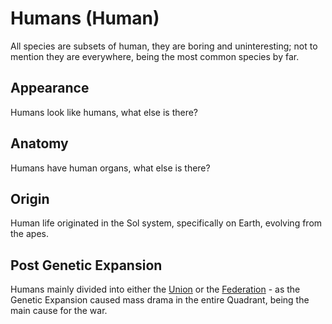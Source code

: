 # Humans (Human)

All species are subsets of human, they are boring and uninteresting; not to mention they are everywhere, being the most common species by far.

## Appearance

Humans look like humans, what else is there?

## Anatomy

Humans have human organs, what else is there?

## Origin

Human life originated in the Sol system, specifically on Earth, evolving from the apes.

## Post Genetic Expansion

Humans mainly divided into either the [Union](../factions/organization/human_union.md) or the [Federation](../factions/governments/federation.md) - as the Genetic Expansion caused mass drama in the entire Quadrant, being the main cause for the war.
